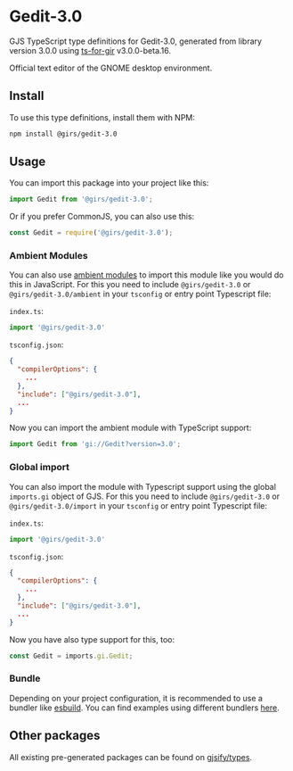 
# Gedit-3.0

GJS TypeScript type definitions for Gedit-3.0, generated from library version 3.0.0 using [ts-for-gir](https://github.com/gjsify/ts-for-gir) v3.0.0-beta.16.

Official text editor of the GNOME desktop environment.

## Install

To use this type definitions, install them with NPM:
```bash
npm install @girs/gedit-3.0
```

## Usage

You can import this package into your project like this:
```ts
import Gedit from '@girs/gedit-3.0';
```

Or if you prefer CommonJS, you can also use this:
```ts
const Gedit = require('@girs/gedit-3.0');
```

### Ambient Modules

You can also use [ambient modules](https://github.com/gjsify/ts-for-gir/tree/main/packages/cli#ambient-modules) to import this module like you would do this in JavaScript.
For this you need to include `@girs/gedit-3.0` or `@girs/gedit-3.0/ambient` in your `tsconfig` or entry point Typescript file:

`index.ts`:
```ts
import '@girs/gedit-3.0'
```

`tsconfig.json`:
```json
{
  "compilerOptions": {
    ...
  },
  "include": ["@girs/gedit-3.0"],
  ...
}
```

Now you can import the ambient module with TypeScript support: 

```ts
import Gedit from 'gi://Gedit?version=3.0';
```

### Global import

You can also import the module with Typescript support using the global `imports.gi` object of GJS.
For this you need to include `@girs/gedit-3.0` or `@girs/gedit-3.0/import` in your `tsconfig` or entry point Typescript file:

`index.ts`:
```ts
import '@girs/gedit-3.0'
```

`tsconfig.json`:
```json
{
  "compilerOptions": {
    ...
  },
  "include": ["@girs/gedit-3.0"],
  ...
}
```

Now you have also type support for this, too:

```ts
const Gedit = imports.gi.Gedit;
```

### Bundle

Depending on your project configuration, it is recommended to use a bundler like [esbuild](https://esbuild.github.io/). You can find examples using different bundlers [here](https://github.com/gjsify/ts-for-gir/tree/main/examples).

## Other packages

All existing pre-generated packages can be found on [gjsify/types](https://github.com/gjsify/types).

